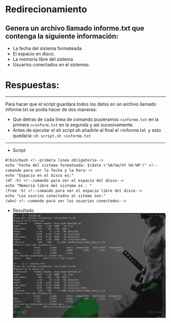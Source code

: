 # Redirecionamiento
## Genera un archivo llamado informe.txt que contenga la siguiente información:
  * La fecha del sistema formateada. <!--date +'%d/%m/%Y %H:%M'-->
  * El espacio en disco.  <!--df -h-->
  * La memoria libre del sistema  <!--free -h-->
  * Usuarios conectados en el sistemas.  <!--who-->
  

# Respuestas:
---
Para hacer que el script guardara todos los datos en un archivo llamado informe.txt se podia hacer de dos maneras: 
* Que detras de cada linea de comando pusieramos `>informe.txt` en la primera `>>inform.txt` en la segunda y asi sucesivamente.
* Antes de ejecutar el sh script.sh añadirle al final el >informe.txt. y esto quedaria:
  `sh script.sh >informe.txt`
---

* Script
```
#!bin/bash <!--primera linea obligatoria-->
echo "Fecha del sistema formateada: $(date +'%d/%m/%Y %H:%M')" <!--comando para ver la fecha y la hora-->
echo "Espacio en el disco es:" 
(df -h) <!--comando para ver el espacio del disco-->
echo "Memoria libre del sistema es : "
(free -h) <!--comando para ver el espacio libre del disco-->
echo "Los usurios conectados al sitema son:"
(who) <!--comando para ver los usuarios conectados-->

```


* Resultado
![resultado](img/resultado_script.png)
